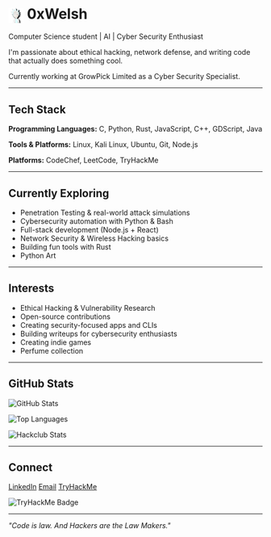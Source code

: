 # <img src="rick.png" alt="icon" width="30" height="30" style="vertical-align: middle;" /> 0xWelsh

Computer Science student | AI | Cyber Security Enthusiast

I'm passionate about ethical hacking, network defense, and writing code that actually does something cool.

Currently working at GrowPick Limited as a Cyber Security Specialist.

---

## Tech Stack

**Programming Languages:**
C, Python, Rust, JavaScript, C++, GDScript, Java

**Tools & Platforms:**
Linux, Kali Linux, Ubuntu, Git, Node.js

**Platforms:**
CodeChef, LeetCode, TryHackMe

---

## Currently Exploring

- Penetration Testing & real-world attack simulations
- Cybersecurity automation with Python & Bash
- Full-stack development (Node.js + React)
- Network Security & Wireless Hacking basics
- Building fun tools with Rust
- Python Art

---

## Interests

- Ethical Hacking & Vulnerability Research
- Open-source contributions
- Creating security-focused apps and CLIs
- Building writeups for cybersecurity enthusiasts
- Creating indie games
- Perfume collection

---

## GitHub Stats

![GitHub Stats](https://github-readme-stats.vercel.app/api?username=0xWelsh&show_icons=true&hide_border=true&bg_color=ffffff&title_color=000000&text_color=000000&icon_color=000000)

![Top Languages](https://github-readme-stats.vercel.app/api/top-langs/?username=0xWelsh&layout=compact&hide_border=true&bg_color=ffffff&title_color=000000&text_color=000000)

![Hackclub Stats](https://github-readme-stats.hackclub.dev/api/wakatime?username=6088&api_domain=hackatime.hackclub.com&&custom_title=Hackatime+Stats&layout=compact&cache_seconds=0&langs_count=8&theme=ambient_gradient)

---

## Connect

[LinkedIn](https://linkedin.com/in/welsh-muhuri-985a652b4)
[Email](mailto:maguamuhuri@gmail.com)
[TryHackMe](https://tryhackme.com/p/0xWelsh)

![TryHackMe Badge](https://tryhackme-badges.s3.amazonaws.com/0xWelsh.png)

---

*"Code is law. And Hackers are the Law Makers."*
